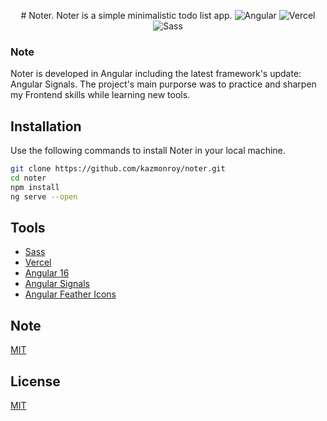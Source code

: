 <p align="center">
# Noter.
 Noter is a simple minimalistic todo list app.

<!-- https://img.shields.io/badge/angular-_v.16-red
https://img.shields.io/badge/vercel-_v.32-black -->

 <!-- https://img.shields.io/badge/sass-_v.1.6-CF649A -->

<img src="https://img.shields.io/badge/angular-_v.16-red" alt="Angular">
<img src="https://img.shields.io/badge/vercel-_v.32-black" alt="Vercel">
<img src=" https://img.shields.io/badge/sass-_v.1.6-CF649A" alt="Sass ">

</p>

### Note

Noter is developed in Angular including the latest framework's update: Angular Signals. The project's main purporse was to practice and sharpen my Frontend skills while learning new tools.

## Installation

Use the following commands to install Noter in your local machine.

```bash
git clone https://github.com/kazmonroy/noter.git
cd noter
npm install
ng serve --open

```

## Tools

- [Sass](https://sass-lang.com/)
- [Vercel](https://vercel.com/)
- [Angular 16](https://angular.io/)
- [Angular Signals](https://angular.io/guide/signals)
- [Angular Feather Icons](https://github.com/michaelbazos/angular-feather)

## Note

[MIT](https://choosealicense.com/licenses/mit/)

## License

[MIT](https://choosealicense.com/licenses/mit/)
